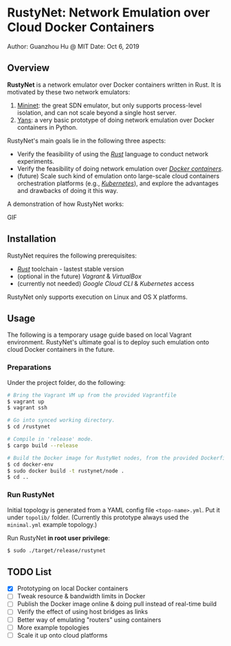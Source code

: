 # RustyNet: Network Emulation over Cloud Docker Containers

Author: Guanzhou Hu @ MIT
Date: Oct 6, 2019


## Overview

**RustyNet** is a network emulator over Docker containers written in Rust. It is motivated by these two network emulators:

1. [Mininet](http://mininet.org/): the great SDN emulator, but only supports process-level isolation, and can not scale beyond a single host server.
2. [Yans](https://github.com/kennethjiang/YANS): a very basic prototype of doing network emulation over Docker containers in Python.

RustyNet's main goals lie in the following three aspects:

- Verify the feasibility of using the [*Rust*](https://www.rust-lang.org/) language to conduct network experiments.
- Verify the feasibility of doing network emulation over [*Docker containers*](https://www.docker.com/).
- (future) Scale such kind of emulation onto large-scale cloud containers orchestration platforms (e.g., [*Kubernetes*](https://kubernetes.io/)), and explore the advantages and drawbacks of doing it this way.

A demonstration of how RustyNet works:

GIF


## Installation

RustyNet requires the following prerequisites:

- [*Rust*](https://www.rust-lang.org/) toolchain - lastest stable version
- (optional in the future) *Vagrant* & *VirtualBox*
- (currently not needed) *Google Cloud CLI* & *Kubernetes* access

RustyNet only supports execution on Linux and OS X platforms.


## Usage

The following is a temporary usage guide based on local Vagrant environment. RustyNet's ultimate goal is to deploy such emulation onto cloud Docker containers in the future.

### Preparations

Under the project folder, do the following:

```Bash
# Bring the Vagrant VM up from the provided Vagrantfile
$ vagrant up
$ vagrant ssh

# Go into synced working directory.
$ cd /rustynet

# Compile in 'release' mode.
$ cargo build --release

# Build the Docker image for RustyNet nodes, from the provided Dockerfile.
$ cd docker-env
$ sudo docker build -t rustynet/node .
$ cd ..
```

### Run RustyNet

Initial topology is generated from a YAML config file `<topo-name>.yml`. Put it under `topolib/` folder. (Currently this prototype always used the `minimal.yml` example topology.)

Run RustyNet **in root user privilege**:
```Bash
$ sudo ./target/release/rustynet
```


## TODO List

- [x] Prototyping on local Docker containers
- [ ] Tweak resource & bandwidth limits in Docker
- [ ] Publish the Docker image online & doing pull instead of real-time build
- [ ] Verify the effect of using host bridges as links
- [ ] Better way of emulating "routers" using containers
- [ ] More example topologies
- [ ] Scale it up onto cloud platforms
